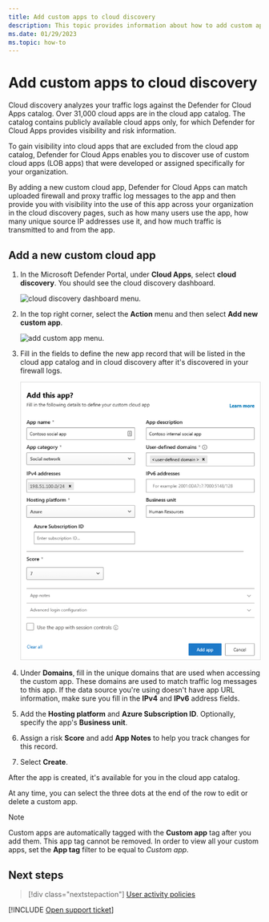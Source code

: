 ```yaml
---
title: Add custom apps to cloud discovery 
description: This topic provides information about how to add custom apps to cloud discovery in Defender for Cloud Apps to monitor Shadow IT.
ms.date: 01/29/2023
ms.topic: how-to
---
```

# Add custom apps to cloud discovery



Cloud discovery analyzes your traffic logs against the Defender for Cloud Apps catalog. Over 31,000 cloud apps are in the cloud app catalog. The catalog contains publicly available cloud apps only, for which Defender for Cloud Apps provides visibility and risk information.

To gain visibility into cloud apps that are excluded from the cloud app catalog, Defender for Cloud Apps enables you to discover use of custom cloud apps (LOB apps) that were developed or assigned specifically for your organization.

By adding a new custom cloud app, Defender for Cloud Apps can match uploaded firewall and proxy traffic log messages to the app and then provide you with visibility into the use of this app across your organization in the cloud discovery pages, such as how many users use the app, how many unique source IP addresses use it, and how much traffic is transmitted to and from the app.

## Add a new custom cloud app

1. In the Microsoft Defender Portal, under **Cloud Apps**, select **cloud discovery**. You should see the cloud discovery dashboard.

    ![cloud discovery dashboard menu.](media/cloud-discovery-dashboard-menu.png)

1. In the top right corner, select the **Action** menu and then select **Add new custom app**.

    ![add custom app menu.](media/add-custom-app-menu.png)

1. Fill in the fields to define the new app record that will be listed in the cloud app catalog and in cloud discovery after it's discovered in your firewall logs.

    ![custom app.](media/add-custom-app.png)

1. Under **Domains**, fill in the unique domains that are used when accessing the custom app. These domains are used to match traffic log messages to this app. If the data source you're using doesn't have app URL information, make sure you fill in the **IPv4** and **IPv6** address fields.
1. Add the **Hosting platform** and **Azure Subscription ID**. Optionally, specify the app's **Business unit**.
1. Assign a risk **Score** and add **App Notes** to help you track changes for this record.
1. Select **Create**.

After the app is created, it's available for you in the cloud app catalog.

At any time, you can select the three dots at the end of the row to edit or delete a custom app.

>[!NOTE]
> Custom apps are automatically tagged with the **Custom app** tag after you add them. This app tag cannot be removed.
In order to view all your custom apps, set the **App tag** filter to be equal to *Custom app*.

## Next steps

> [!div class="nextstepaction"]
> [User activity policies](user-activity-policies.md)

[!INCLUDE [Open support ticket](includes/support.md)]
